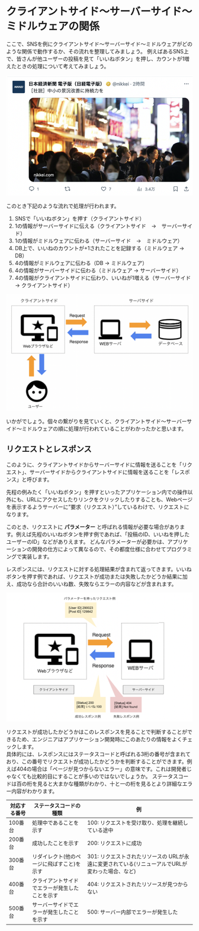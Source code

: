 # クライアントサイド〜サーバーサイド〜ミドルウェアの関係
ここで、SNSを例にクライアントサイド〜サーバーサイド〜ミドルウェアがどのような関係で動作するか、その流れを整理してみましょう。
例えばあるSNS上で、皆さんが他ユーザーの投稿を見て「いいねボタン」を押し、カウントが1増えたときの処理について考えてみましょう。

![イメージ図](images/sns-like.png)

このとき下記のような流れで処理が行われます。

1. SNSで「いいねボタン」を押す（クライアントサイド）
2. 1の情報がサーバーサイドに伝える（クライアントサイド　→　サーバーサイド）
3. 1の情報がミドルウェアに伝わる（サーバーサイド　→　ミドルウェア）
4. DB上で、いいねのカウントが+1されたことを記録する（ミドルウェア → DB）
5. 4の情報がミドルウェアに伝わる（DB → ミドルウェア）
6. 4の情報がサーバーサイドに伝わる（ミドルウェア → サーバーサイド）
7. 4の情報がクライアントサイドに伝わり、いいねが1増える（サーバーサイド → クライアントサイド）

![イメージ図](images/data-flow.png)

いかがでしょう。個々の繋がりを見ていくと、クライアントサイド〜サーバーサイド〜ミドルウェアの順に処理が行われていることがわかったかと思います。

## リクエストとレスポンス
このように、クライアントサイドからサーバーサイドに情報を送ることを「リクエスト」、サーバーサイドからクライアントサイドに情報を送ることを「レスポンス」と呼びます。

先程の例みたく「いいねボタン」を押すといったアプリケーション内での操作以外にも、URLにアクセスしたりリンクをクリックしたりすることも、Webページを表示するようサーバーに”要求（リクエスト）”しているわけで、リクエストになります。

このとき、リクエストに __パラメーター__ と呼ばれる情報が必要な場合があります。例えば先程のいいねボタンを押す例であれば、「投稿のID、いいねを押したユーザーのID」などがありえます。
どんなパラメーターが必要かは、アプリケーションの開発の仕方によって異なるので、その都度仕様に合わせてプログラミングで実装します。

レスポンスには、リクエストに対する処理結果が含まれて返ってきます。いいねボタンを押す例であれば、リクエストが成功または失敗したかどうか結果に加え、成功なら合計のいいね数、失敗ならエラーの内容などが含まれます。

![イメージ図](images/request-response.png)

リクエストが成功したかどうかはこのレスポンスを見ることで判断することができるため、エンジニアはアプリケーション開発時にこのあたりの情報をよくチェックします。    
具体的には、レスポンスにはステータスコードと呼ばれる3桁の番号が含まれており、この番号でリクエストが成功したかどうかを判断することができます。例えば404の場合は「ページが見つからないエラー」の意味です。これは開発者じゃなくても比較的目にすることが多いのではないでしょうか。
ステータスコードは百の桁を見ると大まかな種類がわかり、十と一の桁を見るとより詳細なエラー内容がわかります。

| 対応する番号 | ステータスコードの種類 | 例 |
| --- | --- | --- |
| 100番台 | 処理中であることを示す | 100: リクエストを受け取り、処理を継続している途中 |
| 200番台 | 成功したことを示す | 200: リクエストに成功 |
| 300番台 | リダイレクト(他のページに飛ばすこと)を示す | 301: リクエストされたリソースの URLが永遠に変更されている(リニューアルでURLが変わった場合、など) |
| 400番台 | クライアントサイドでエラーが発生したことを示す | 404: リクエストされたリソースが見つからない |
| 500番台 | サーバーサイドでエラーが発生したことを示す | 500: サーバー内部でエラーが発生した |
